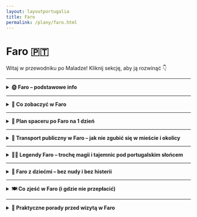 ```yaml
---
layout: layoutportugalia
title: Faro
permalink: /plany/faro.html
---
```


# Faro 🇵🇹 

Witaj w przewodniku po Maladze! Kliknij sekcję, aby ją rozwinąć 👇


---
<details>
  <summary><strong>🌞 Faro – podstawowe info</strong></summary>
  <p>📍 Współrzędne: 37.0194° N, 7.9304° W</p>
  <p>
    Faro to nie tylko lotnisko, z którego większość turystów ucieka prosto do Lagos albo Albufeiry. To **stolica Algarve** – południowego regionu Portugalii, gdzie słońce świeci przez większą część roku, a mewy mają osobowość celebrytów. Miasteczko spokojne, nie za duże, pełne białych fasad, pomarańczowych dachów i kocich bruków, które przetestują Twoje kostki lepiej niż siłownia.
  </p>
  <p>
    Faro liczy sobie nieco ponad 60 tysięcy mieszkańców i ma w sobie idealną mieszankę: trochę historii, trochę luzu, trochę słońca i całkiem sporo... ciszy. Jest tu **urocza starówka (Cidade Velha)** z murami i łukami pamiętającymi Maurów, **katedra z widokiem na lagunę**, a także **makabryczna kaplica z kości**, która sprawia, że nawet najbardziej gadatliwi turyści milkną.
  </p>
  <p>
    Miasto leży nad samym **Parque Natural da Ria Formosa** – czyli rezerwatem lagun, wysepek, ptaków i łodzi rybackich, które pływają z gracją, ale raczej bez pośpiechu. Z Faro można łatwo wskoczyć na prom na Ilha Deserta albo Ilha de Faro, gdzie czekają plaże jak z folderu i piasek, który wchodzi do butów na trzy dni.
  </p>
  <p>
    <strong>Język:</strong> portugalski (ale w sklepiku i tak Cię zrozumieją po angielsku, hiszpańsku, a czasem nawet na migi)<br>
    <strong>Waluta:</strong> euro 💶<br>
    <strong>Dojazd:</strong> z lotniska do centrum najlepiej taksówką, autobusem 16 lub... pieszo, jeśli lubisz spacery z widokiem na samoloty i palmy<br>
    <strong>Kiedy jechać?</strong> Od marca do października – chyba że lubisz samotne spacery po pustych plażach w lutym i tanie noclegi bez klimatyzacji
  </p>
  <p>
    <em>Pro tip:</em> W Faro życie toczy się wolno – nie przyjeżdżaj tu z zegarkiem, bo się obrazi. Lepszy będzie kapelusz, sok z pomarańczy i plan „zobaczyć co się da, a resztę jutro”.

    <p>
  Faro to świetna baza wypadowa, ale jeśli chcesz poczuć prawdziwego ducha południowej Portugalii, zapraszam Cię do ucieczki poza miasto i odkrywania całego regionu Algarve. Tam czeka na Ciebie mnóstwo plaż, ukrytych zatoczek, malowniczych miasteczek i sekretów, które nie są jeszcze znane masowej turystyce.
</p>

<p>
  Na moim blogu znajdziesz <a href="/przewodnik-algarve" title="Przewodnik po Algarve">kompletny przewodnik po Algarve</a>, w którym krok po kroku oprowadzę Cię po najpiękniejszych miejscach tego regionu – od Lagos i Taviry, przez Sagres, aż po urokliwe miasteczka i dzikie plaże. Wyrusz ze mną na przygodę, która pokaże Ci Algarve z zupełnie innej strony!
</p>

  </p>
</details>

 

---

<details>
  <summary><strong>👀 Co zobaczyć w Faro</strong></summary>
  <p>
    Faro nie jest wielkie, ale ma w sobie więcej niespodzianek niż walizka taniego podróżnika. Oto lista miejsc, które warto zobaczyć – nawet jeśli jesteś tylko na chwilę albo uciekasz z lotniska przed kolejnym opóźnionym lotem.
  </p>

<details>    
  <summary><strong>⛪ Sé de Faro - katedra z duszą</strong></summary>
     <p>📍 Współrzędne: 37.0139° N, 7.9337° W</p>

  <p>
    Sé de Faro, czyli lokalna katedra, to taki architektoniczny miks: trochę gotyku, trochę renesansu, szczypta baroku i... ślad po bombardowaniu przez Anglików w XVIII wieku (ups). Mimo to – a może właśnie dlatego – miejsce ma swój urok i pazur. Z zewnątrz może nie krzyczy „wow!”, ale wnętrze zaskakuje klimatem i detalami.
  </p>

  <p>
    Wejście jest płatne (ok. 3,50 €), ale nie narzekaj – w cenie masz wspinaczkę na dzwonnicę. A z niej rozciąga się naprawdę solidny widok na całą starówkę i lagunę Ria Formosa. Jeśli lubisz panoramy i robienie zdjęć typu „ja i czerwone dachy”, to nie pomiń tej atrakcji.
  </p>

  <p>
    W środku znajdziesz piękne drewniane stalle, złocone ołtarze i organy, które wyglądają jakby mogły zagrać koncert Bacha o każdej porze dnia (ale raczej nie grają). Jest też maleńkie muzeum religijne, gdzie można rzucić okiem na stare szaty liturgiczne i inne święte bibeloty.
  </p>

  <p>
    Sé de Faro to świetny przystanek na godzinę – trochę historii, trochę sztuki, trochę sportu (schody!). A jeśli trafisz akurat na koncert organowy, to gratulacje – masz bonusową atrakcję bez dopłaty.
  </p>

  <p><em>Tip:</em> Warto przyjść rano, zanim wycieczki z autokaru zaczną maszerować po starówce z przewodnikiem w kapeluszu. Spokojniej i bardziej magicznie.</p>
</details>

<details>
  <summary><strong>💀 Capela dos Ossos – czyli trochę makabry na rozjaśnienie dnia</strong></summary>
  <p>📍 Współrzędne: 37.0175° N, 7.9336° W</p>

  <p>
    Jeśli masz już dość cukierkowych kościółków i palmowych alejek, to oto coś z zupełnie innej beczki (a właściwie z krypt). Capela dos Ossos w Faro to mała kaplica, w której ściany wyłożone są… ludzkimi kośćmi. Tak, prawdziwymi. I nie – to nie dekoracje z Halloweenu.
  </p>

  <p>
    Znajduje się przy Igreja do Carmo, do której i tak warto zajrzeć (złocone wnętrza robią robotę), ale to właśnie kaplica czaszek kradnie cały show. Zbudowana w XVIII wieku z kości ponad 1200 mnichów franciszkańskich – ich szczątki „przyozdabiają” ściany w geometryczne wzory i przypominają jedno: memento mori, czyli „pamiętaj, że umrzesz”. Miłego dnia!
  </p>

  <p>
    Na wejściu wita Cię napis: <em>„Pamiętaj, śmiertelniku, że wkrótce będziesz w takim stanie jak my”</em>. Miło, prawda? Ale mimo tego lekko gotyckiego klimatu, to miejsce naprawdę działa na wyobraźnię – jest fascynujące, ciche i daje moment refleksji (a przynajmniej niezłą fotkę na Instagrama).
  </p>

  <p>
    Bilet kosztuje kilka euro (ok. 2–3 €), a zwiedzanie zajmuje kilkanaście minut. Ale jeśli lubisz rzeczy trochę inne, trochę mroczne i z historią w tle – koniecznie dopisz kaplicę do swojej listy.
  </p>

  <p><em>Tip:</em> Nie dla dzieci, wrażliwców i tych, co wolą „muzea z motylkami”. Ale dla reszty – obowiązkowy punkt programu.</p>
</details>

<details>
  <summary><strong>🏛️ Cidade Velha – Stare Miasto jak z pocztówki (tylko bez filtra)</strong></summary>
  <p>📍 Współrzędne: 37.0136° N, 7.9319° W</p>

  <p>
    Cidade Velha to serce Faro – i to takie z bijącą duszą, brukowanymi uliczkami i ścianami, które pamiętają czasy Maurów, biskupów i brytyjskich bombardowań. Przechodzisz przez łuk Arco da Vila, i bum – jakbyś wszedł do innej epoki. Cisza, spokój i zero magnetycznych lodówek z napisem „Portugal”.
  </p>

  <p>
    To właśnie tu znajdziesz Sé de Faro (czyli katedrę z widokiem), Paço Episcopal, a także kilka spokojnych placów, przy których możesz usiąść z kawką i pogapić się na koty śpiące na parapetach. Albo na turystów próbujących zrobić sobie selfie z bocianem na dzwonnicy. Równie zabawne.
  </p>

  <p>
    Mury miejskie, które wciąż częściowo otaczają starówkę, są pamiątką po czasach, gdy Faro było ważną twierdzą. Spacerując ich cieniem, poczujesz ten nieuchwytny klimat „starej Portugalii”, którego nie da się znaleźć w katalogu biura podróży.
  </p>

  <p>
    Uwaga: nie szukaj tu klubów, zakupowego szału czy imprez do rana. Cidade Velha to miejsce na spokojny spacer, z nutą zadumy i zapachem jaśminu w powietrzu. Idealne na poranny wypad, popołudniową przerwę w zwiedzaniu albo romantyczną rundkę przed kolacją.
  </p>

  <p><em>Tip:</em> Przejdź się tam wcześnie rano lub tuż przed zachodem słońca. Lepsze światło, mniej ludzi i więcej magii – bez potrzeby photoshopa.</p>
</details>

<details>
  <summary><strong>🌿 Parque Natural da Ria Formosa – natura, która zachwyca i uspokaja</strong></summary>
  <p>📍 Współrzędne: 37.0131° N, 7.8435° W</p>

  <p>
    Parque Natural da Ria Formosa to prawdziwa oaza spokoju, złożona z lagun, wysp, płycizn i kanałów, które tworzą jeden z najpiękniejszych ekosystemów południowej Portugalii. Jeśli myślisz, że Algarve to tylko plaże i imprezy, to park przywróci Ci wiarę w to, że natura ma swoje miejsce także na wakacjach.
  </p>

  <p>
    To tutaj spotkasz dziesiątki gatunków ptaków, od kolorowych flamingów po wędrowne czaple. Miłośnicy ptaków i fotografii będą w raju, a dzieci? No cóż, przy odrobinie szczęścia zobaczą jakiegoś żółwia czy sympatycznego kraba, który wędruje po mulistym brzegu.
  </p>

  <p>
    Możesz zwiedzać park pieszo, rowerem albo… łódką. Wycieczki statkiem po lagunie to hit – nie tylko poznasz florę i faunę, ale też zobaczysz malutkie wysepki jak Ilha Deserta czy Ilha do Farol, gdzie czas płynie wolniej niż gdziekolwiek indziej.
  </p>

  <p>
    Park to też świetna alternatywa, gdy chcesz odpocząć od miejskiego zgiełku Faro i po prostu wsłuchać się w szum wody i śpiew ptaków. I pamiętaj – to teren chroniony, więc zostawiasz tam tylko swoje dobre wibracje i ewentualnie kilka zdjęć.
  </p>

  <p><em>Tip:</em> Wybierz się tu rano albo późnym popołudniem – wtedy ptaki są najbardziej aktywne, a światło idealne do zdjęć. No i nie zapomnij o kapeluszu i kremie z filtrem!</p>
</details>
<details>
  <summary><strong>⛱️ Ilha de Faro – plażowy raj tuż za rogiem</strong></summary>
  <p>📍 Współrzędne: 37.0033° N, 7.8785° W</p>

  <p>
    Ilha de Faro to największa wyspa w lagunie Ria Formosa i prawdziwy klejnot Algarve, idealny na szybki wypad za miasto. Szerokie, piaszczyste plaże, krystalicznie czysta woda i stosunkowo mało tłumów – brzmi jak plan, prawda?
  </p>

  <p>
    Dostaniesz się tam łatwo – mostem samochodowym lub łódką z Faro. Na miejscu znajdziesz kilka sympatycznych knajpek z owocami morza i lodami, a także wypożyczalnie leżaków i parasoli, więc nawet jeśli zapomnisz kapelusz czy krem, nie ma dramatu.
  </p>

  <p>
    Wyspa jest świetna nie tylko dla plażowiczów. Można tu spacerować po wydmach, obserwować ptaki (zwłaszcza na krańcach wyspy) i po prostu wdychać morskie powietrze, które działa lepiej niż joga i medytacja razem wzięte.
  </p>

  <p>
    Jeśli masz ochotę na aktywność, spróbuj kajakarstwa lub stand-up paddle – woda jest tu spokojna, a widoki na lagunę obłędne. A po dniu pełnym wrażeń nie zapomnij o zachodzie słońca, który maluje niebo w odcieniach pomarańczu i różu – Insta gold gwarantowany!
  </p>

  <p><em>Tip:</em> Przyjedź w tygodniu lub poza sezonem, jeśli nie lubisz tłumów. I zawsze miej ze sobą butelkę wody – portugalskie lato potrafi dać popalić!</p>
</details>

  <p>
    <em>Pro tip:</em> Wszystkie atrakcje w Faro są do ogarnięcia pieszo – serio, nie potrzebujesz auta. Zamiast tego weź wygodne buty, okulary przeciwsłoneczne i dużą pamięć w telefonie, bo zdjęć zrobisz dużo więcej niż planowałeś.
  </p>

 
<details>
  <summary><strong>🕵️‍♀️ Sekretne miejsca w Faro</strong></summary>
  <p>
    Faro ma swoje sekrety. Tylko nie takie rodem z thrillera, a raczej typu: „czemu nikt mi wcześniej o tym nie powiedział?”. Idealne dla tych, którzy chcą zejść z turystycznego szlaku i poczuć się jak lokalny kot patrolujący uliczki.
  </p>

  <p><strong>🌅 Arco da Vila od tyłu (nie żartujemy)</strong><br>
  📍 37.0160° N, 7.9333° W<br>
  Większość ludzi robi zdjęcie Arco da Vila z frontu, ale to z tyłu ma najwięcej klimatu – cicha uliczka, bruk, lekko złuszczone ściany i balkoniki z praniem. Zero turystów, dużo atmosfery. Bonus: koty, które czują się jak strażnicy tej bramy.</p>

  <p><strong>🧭 Molo przy Marina de Faro</strong><br>
  📍 37.0144° N, 7.9352° W<br>
  Mało kto idzie dalej niż do samej mariny. A szkoda, bo za nią, w stronę Ria Formosa, rozciąga się uroczy pomost spacerowy, skąd widać łodzie, mewy i zachody słońca, które wyglądają jak z filmu. Zero hałasu, tylko woda, wiatr i „czy to nie był flaming?”</p>

  <p><strong>🍋 Ukryty ogród w Museu Municipal</strong><br>
  📍 37.0155° N, 7.9330° W<br>
  Samo muzeum mało kto odwiedza (chyba że pada), ale jego dziedziniec to czyste złoto. Cichy ogródek z kolumnami, pomarańczami i fontanną – idealny na chwilę ciszy. Można usiąść, wypić wodę i pomyśleć: „a jednak Faro mnie zaskoczyło”.</p>

  <p><strong>🛶 Sekretny przystanek promowy do Ilha Deserta</strong><br>
  📍 37.0118° N, 7.9362° W<br>
  Wszyscy lecą do Ilha de Faro, a tymczasem <em>prawdziwa perełka to Ilha Deserta</em> – dosłownie pusta wyspa, piach i zero hoteli. Promy odpływają z niepozornego nabrzeża koło portu – wystarczy wypatrywać małej tabliczki i łódki, która wygląda jakby miała nie dojechać (ale dojeżdża).</p>

  <p>
    <em>Pro tip:</em> Faro odkrywa się powoli – nie szukaj „must see”, tylko „must feel”. Czasem najlepszym sekretem będzie kawa w kawiarni, gdzie kelner zna Cię już po drugim espresso. I to jest prawdziwa magia południa Portugalii.
  </p>
</details>

</details>

---

<details>
  <summary><strong>🚶 Plan spaceru po Faro na 1 dzień</strong></summary>
  <p>
    Masz tylko jeden dzień w Faro? Spokojnie – to miasto, które nie wymaga biegania z mapą i zegarkiem. Wystarczy para wygodnych butów, odrobina ciekawości i ten plan:
  </p>

  <p><strong>🕘 9:00 – Kawa z widokiem na marinę</strong><br>
  📍 37.0138° N, 7.9356° W<br>
  Dzień zaczynamy klasycznie – bica (espresso) i pastel de nata z widokiem na łódki w <em>Marina de Faro</em>. Obserwuj, jak miasto budzi się powoli, bez stresu. Ty też nie musisz się spieszyć.</p>

  <p><strong>🕙 10:00 – Spacer przez Cidade Velha (Stare Miasto)</strong><br>
  📍 37.0160° N, 7.9335° W<br>
  Przejdź przez łuk <strong>Arco da Vila</strong> i wkrocz do klimatycznego świata brukowanych uliczek, białych domków i ciszy. Zajrzyj do <strong>katedry Sé</strong>, a potem wejdź na wieżę – panorama Ria Formosa z góry robi wrażenie.</p>

  <p><strong>🕛 12:00 – Krótka lekcja pokory w Kaplicy Czaszek</strong><br>
  📍 37.0183° N, 7.9295° W<br>
  Czas na coś… bardziej metafizycznego. <strong>Capela dos Ossos</strong> przy Igreja do Carmo przypomina, że życie jest krótkie, więc warto zjeść dobry lunch. I to właśnie teraz.</p>

  <p><strong>🕐 13:00 – Lunch z owocami morza</strong><br>
  Polecamy lokalną restaurację typu „nic fancy, ale smacznie” – np. grillowane sardynki, dorsz à brás albo arroz de marisco. Plus kieliszek vinho verde – dla zdrowia, oczywiście.</p>

  <p><strong>🕒 15:00 – Promem na wyspę (Ilha Deserta lub Ilha de Faro)</strong><br>
  📍 37.0118° N, 7.9362° W<br>
  Popołudnie to idealny czas na szybki wypad na plażę. Wybierz <em>Ilha Deserta</em> jeśli chcesz pustki i ciszy, albo <em>Ilha de Faro</em> – jeśli masz ochotę na drinka przy barze i ludzi w klapkach. Rejs trwa ok. 30 min.</p>

  <p><strong>🕕 18:00 – Powrót i zachód słońca z molo</strong><br>
  📍 37.0144° N, 7.9352° W<br>
  Wracasz do miasta z lekką opalenizną i piaskiem w butach? Idealnie. Idź na molo przy marinie i zobacz, jak słońce znika za laguną. Nastrojowo, fotogenicznie i całkiem bezpłatnie.</p>

  <p><strong>🕗 20:00 – Kolacja i chill</strong><br>
  Faro nocą to nie Ibiza, ale znajdziesz kilka klimatycznych miejscówek z tapas, muzyką na żywo albo... totalną ciszą. Wybierz to, czego potrzebujesz. Nawet jeśli to będzie pizza z widokiem na port (nikt nie ocenia).</p>

  <p>
    <em>Pro tip:</em> Nie planuj za sztywno – Faro nagradza tych, którzy dają się trochę ponieść. Jeśli coś Cię zaintryguje po drodze, skręć. Jeśli zauważysz bar pełen lokalsów – wejdź. I nie zapomnij o pastel de nata na wynos. Dzień udany!
  </p>
</details>



---

<details>
  <summary><strong>🚌 Transport publiczny w Faro – jak nie zgubić się w mieście i okolicy</strong></summary>
  <p>📍 Faro, Algarve, Portugalia</p>

  <p>
    Faro to miasto, które nie przeraża labiryntem autobusów czy skomplikowanymi rozkładami jazdy. Transport publiczny jest tu raczej prosty i przyjazny, idealny, jeśli nie chcesz wypożyczać auta, a chcesz się poruszać po mieście i jego okolicach bez stresu.
  </p>

  <p>
    Głównym graczem jest lokalna sieć autobusowa <strong>Proximo</strong>, która łączy Faro z innymi ważnymi punktami Algarve. W mieście kursują autobusy miejskie, które dowiozą Cię do centrum, na plaże (np. Ilha de Faro) oraz do popularnych atrakcji turystycznych.
  </p>

  <p>
    Jeśli planujesz wycieczki do innych miasteczek, jak Lagos, Tavira czy Albufeira, możesz skorzystać z autobusów międzymiastowych, które odjeżdżają z dworca autobusowego w Faro (Terminal Rodoviário). Połączenia są wygodne i stosunkowo tanie – to świetna opcja na zwiedzanie całego Algarve bez auta.
  </p>

  <p>
    Do Faro dociera też pociąg z Lizbony i innych większych miast Portugalii – dworzec kolejowy jest niedaleko centrum, więc jeśli przyjeżdżasz pociągiem, nie będziesz miał problemu z dalszym dojazdem.
  </p>

  <p>
    Dla osób, które chcą nieco więcej niezależności, warto rozważyć wynajem roweru – Faro jest na tyle kompaktowe i płaskie, że to świetny sposób na szybkie przemieszczanie się, jednocześnie chłonąc klimat miasta i okolicy.
  </p>

  <p>
    <em>Tip:</em> Bilety na autobusy miejskie kupisz u kierowcy (gotówka lub karta) albo w kioskach. Sprawdź też aplikacje mobilne Proximo, które pokazują rozkłady jazdy na żywo i pomagają zaplanować trasę. No i pamiętaj – autobus w Algarve jest zwykle punktualny, ale odrobina cierpliwości nigdy nie zaszkodzi!
  </p>
</details>

---

<details>
  <summary><strong>🧙‍♂️ Legendy Faro – trochę magii i tajemnic pod portugalskim słońcem</strong></summary>
  <p>📍 Faro, Algarve, Portugalia</p>

  <p>
    Faro to nie tylko piękne plaże i klimatyczne uliczki, ale też miejsce, gdzie historia miesza się z magią, a lokalne legendy przetrwały setki lat – czasem mroczne, czasem zabawne, ale zawsze ciekawe.
  </p>

  <p>
    Jedna z najsłynniejszych opowieści mówi o <strong>„Duchu Biskupa”</strong>, który ponoć pojawia się nocą w Pałacu Biskupim (Paço Episcopal). Mówi się, że to duch dawnego biskupa, który pilnuje porządku i przypomina o dawnych czasach, kiedy Faro było ważnym centrum religijnym i kulturalnym. Spacerując nocą w okolicy pałacu, miej oczy szeroko otwarte – kto wie, może go spotkasz?
  </p>

  <p>
    Inna legenda to <strong>„Zaginiona Złota Łódź”</strong>, która podobno zakopana jest gdzieś na dnie laguny Ria Formosa. Mówi się, że piraci ukryli tu swoje skarby przed wrogami, a czasem nocą można usłyszeć tajemnicze dźwięki dzwonków i szum fal jakby coś się tam poruszało…
  </p>

  <p>
    Nie zapominajmy też o <strong>„Kociej Straży”</strong> – starej miejskiej opowieści o grupie kotów, które rzekomo chronią Faro przed złymi duchami i pechem. Lokalne koty są tutaj traktowane niemal jak święte zwierzęta, a spotkanie z jednym z nich ma przynosić szczęście na cały dzień.
  </p>

  <p>
    Jeśli chcesz poczuć tę magiczną atmosferę, wybierz się na spacer po Cidade Velha wieczorem i pozwól legendom wprowadzić Cię w tajemniczy świat Faro, który nie zawsze widać na pierwszy rzut oka.
  </p>

  <p><em>Tip:</em> Zawsze dobrze mieć ze sobą latarkę i… otwarty umysł. W Faro magia jest tuż za rogiem!</p>
</details>



---

<details>
  <summary><strong>👶 Faro z dziećmi – bez nudy i bez histerii</strong></summary>
  <p>
    Faro może nie brzmi jak dziecięcy raj, ale spokojnie – nie musisz przez cały dzień słuchać „nudzę się”. Jest kilka miejsc, które zaskakująco dobrze działają na małych (i dużych) ludzi. A wszystko bez konieczności biegania za balonem przez 40°C w cieniu.
  </p>

  <p><strong>🦩 Parque Natural da Ria Formosa (centrum edukacyjne + spacery)</strong><br>
  📍 37.0171° N, 7.9774° W<br>
  Dzieciaki lubią ptaki? Nie? To polubią. Ten rezerwat to raj dla obserwatorów flamingów, krabów i innych stworów. Trasy spacerowe są krótkie, a centrum edukacyjne ma modele i multimedialne atrakcje – czyli coś pomiędzy bajką a lekcją biologii.</p>

  <p><strong>🚤 Rejs łódką na wyspę (Ilha Deserta lub Ilha de Faro)</strong><br>
  📍 37.0118° N, 7.9362° W<br>
  Dzieci kochają łódki. A jeśli po 30 minutach dopłyną na plażę pełną muszelek – sukces gwarantowany. Na <em>Ilha de Faro</em> znajdziesz też knajpki z lodami i toaletą (tak, to istotne).</p>

  <p><strong>🦎 Museu Municipal de Faro (czyli zbroje, szkielety i mozaiki)</strong><br>
  📍 37.0157° N, 7.9337° W<br>
  Nawet jeśli muzea nie brzmią jak dziecięca rozrywka – tu działa magia starożytnych rzeczy. Duże, puste krużganki i trochę historii w stylu „zobacz tego lwa z kamienia”. Idealne miejsce na ucieczkę przed upałem.</p>

  <p><strong>🛝 Małe place zabaw (bo czasem wystarczy zjeżdżalnia)</strong><br>
  Faro ma kilka przyzwoitych placów zabaw – m.in. przy <strong>Parque Ribeirinho de Faro</strong> 📍 37.0190° N, 7.9357° W. Spokojnie, czysto, cień, a obok kawiarnia. Dziecko się bawi, Ty pijesz kawę. To się nazywa rodzicielski kompromis.</p>

  <p><strong>🍨 Przerwa na lody</strong><br>
  Nigdy nie lekceważ mocy porcji lodów. <strong>Gelateria Delizia</strong> to dobry wybór – dużo smaków, miła obsługa, zero ściemy. 📍 37.0160° N, 7.9350° W</p>

  <p><em>Tip dla rodziców:</em> Zabierz czapki, filtr 50+ i… zapas przekąsek. Faro nie jest Disneylandem, ale z tym planem możesz mieć dzień bez płaczu, nudy i dramatów na chodniku. Czyli: pełen sukces!</p>
</details>




---

<details>
  <summary><strong>🍽️ Co zjeść w Faro (i gdzie nie przepłacić)</strong></summary>
  <p>
    Faro to nie tylko plaża i laguny, ale też uczta dla podniebienia. Tyle że zamiast pakować się w pierwszą lepszą restaurację z napisem „tourist menu”, lepiej wiedzieć, gdzie i co zamówić. Twój żołądek (i portfel) będą Ci wdzięczne.
  </p>

  <p><strong>🐟 Grilowane sardynki</strong><br>
  Klasyka Algarve. Proste, świeże, z cytryną i odrobiną oliwy. Najlepiej smakują w lokalach, gdzie kelner mówi po portugalsku i nie ma wersji menu po niemiecku.</p>

  <p><strong>🦐 Arroz de marisco</strong><br>
  Czyli ryż z owocami morza – coś między risotto a zupą. Gęste, pachnące morzem, podawane w wielkim garnku. Można się zakochać. Lub zjeść za dwóch.</p>

  <p><strong>🐙 Polvo à lagareiro</strong><br>
  Ośmiornica pieczona z ziemniaczkami i oliwą. Brzmi jak coś dziwnego, ale to prawdopodobnie najlepszy comfort food Faro. Ośmiornica jest miękka, a ziemniaki lekko chrupiące. Dziękuję, dobranoc.</p>

  <p><strong>🥧 Pastel de nata</strong><br>
  Wiadomo. Deser narodowy. Jedz zawsze, gdy masz okazję – nawet 5 razy dziennie. W Faro są piekarnie, gdzie są jeszcze ciepłe (szczególnie rano).</p>

  <hr>

  <p><strong>💡 Gdzie dobrze zjeść i nie zbankrutować:</strong></p>

  <p><strong>🍴 Tasca do Ricky</strong><br>
  📍 37.0163° N, 7.9329° W<br>
  Zero udziwnień, pełen talerz. Porcje duże, ceny normalne, klimat lokalny. Polecane: sardynki i ośmiornica. I vinho da casa.</p>

  <p><strong>🍴 Chefe Branco</strong><br>
  📍 37.0172° N, 7.9335° W<br>
  Popularne wśród mieszkańców. Smacznie, sprawnie, niedrogo. Idealne miejsce na ryż z owocami morza.</p>

  <p><strong>🥖 Padaria Urbana</strong><br>
  📍 37.0148° N, 7.9331° W<br>
  Jeśli chcesz lekko – tu zjesz dobrą kanapkę, pastel de nata i wypijesz bica jak lokals. Plus punkt za miłą obsługę i brak turystycznego tłoku.</p>

  <p><strong>🍨 Gelateria Delizia</strong><br>
  📍 37.0160° N, 7.9350° W<br>
  Lody, które zasługują na własną stronę w przewodniku. Naturalne smaki, ogromne porcje i idealne na spacer po marinie.</p>

  <p><em>Pro tip:</em> W Faro nie trzeba być bogatym, by dobrze zjeść – wystarczy być głodnym i trochę zorientowanym. I pamiętaj – jeśli menu ma zdjęcia i ceny w pięciu językach, najpewniej nie warto tam siadać 😉</p>
</details>



---
<details>
  <summary><strong>🧭 Praktyczne porady przed wizytą w Faro</strong></summary>
  <p>
    Faro to nie metropolia z siedmioma liniami metra i trzema strefami klimatycznymi. Ale i tak warto wiedzieć kilka rzeczy, żeby nie utknąć na dworcu z walizką i miną typu „a miało być tak pięknie”.
  </p>

  <p><strong>🚖 Lotnisko – jak się wydostać?</strong><br>
  📍 Lotnisko Faro leży tylko 6 km od centrum. Autobus <code>16</code> to opcja tania (ok. 2,50 €), ale jedzie powoli i czasem ma focha. Taksówka – szybka, ale za ok. 10–15 €. Uber działa i często wychodzi taniej niż taryfa.</p>

  <p><strong>🚶‍♂️ Poruszanie się po mieście</strong><br>
  Faro zwiedzasz głównie na nogach. Serio – centrum jest małe i zgrabne. Na wyspy (Ilha Deserta, Ilha de Faro) dopłyniesz łódką z portu. Autobusy są, ale jeżdżą, jak im się chce.</p>

  <p><strong>🌞 Pogoda</strong><br>
  Lato? 35°C i zero litości. Wiosna i jesień – idealne. Zimą? Też OK, ale wieczory chłodne. W każdym przypadku – filtr UV to Twój przyjaciel.</p>

  <p><strong>💶 Pieniądze</strong><br>
  Euro. Kartą zapłacisz prawie wszędzie, ale gotówka przyda się na mniejsze knajpki, lody i łódkę na wyspę. Bankomaty są, ale niektóre mają opłaty – lepiej korzystać z tych w bankach (Multibanco).</p>

  <p><strong>📱 Internet</strong><br>
  Wi-Fi w większości kawiarni i hoteli działa OK. Warto mieć jednak kartę z dużym pakietem danych, bo Google Maps to w Faro Twój drugi mózg.</p>

  <p><strong>🕐 Godziny otwarcia</strong><br>
  Restauracje często zamykają się między 15:00 a 19:00. Tak, serio. Sklepy też bywają nieprzewidywalne. Nie planuj zakupów po 21:00 – zostanie Ci tylko stacja benzynowa i modlitwa o colę.</p>

  <p><strong>📞 Język</strong><br>
  Angielski – całkiem nieźle. Portugalski – zawsze na propsie. Ucz się choćby „obrigado” i „bom dia”, a miejscowi Cię pokochają (albo przynajmniej się uśmiechną).</p>

  <p><strong>🚽 Toalety</strong><br>
  Publiczne? Rzadko. Kawiarnie i centra handlowe – tak. Czasem trzeba zamówić kawę, żeby skorzystać. Ale hej, espresso za 1 € to nie dramat.</p>

  <p><em>Bonus:</em> Jeśli widzisz knajpę z kelnerem w kapeluszu i menu w pięciu językach, uciekaj. Lokalne smaki są dwie ulice dalej – taniej, lepiej i bez „pizza portuguesa” z ananasem.</p>
</details>

